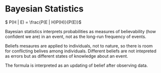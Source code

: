 
#  Bayesian Statistics

$ P(H | E) = \frac{P(E | H)P(H)}{P(E)}$

Bayesian statistics interprets probabilities as measures of believability (how confident we are) in an event, not as the long-run frequency of events.

Beliefs mesaures are applied to individuals, not to nature, so there is room for conflicting belives among individuals. Different beliefs are not intepreted as errors but as different states of knowledge about an event. 

The formula is interpreted as an updating of belief after observing data.

